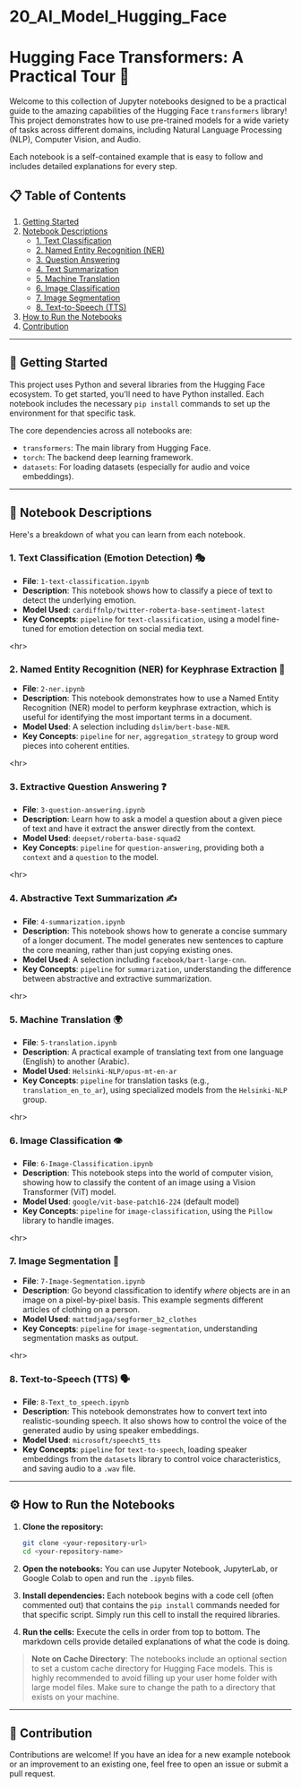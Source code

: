 # 20_AI_Model_Hugging_Face

# Hugging Face Transformers: A Practical Tour 🚀

Welcome to this collection of Jupyter notebooks designed to be a practical guide to the amazing capabilities of the Hugging Face `transformers` library\! This project demonstrates how to use pre-trained models for a wide variety of tasks across different domains, including Natural Language Processing (NLP), Computer Vision, and Audio.

Each notebook is a self-contained example that is easy to follow and includes detailed explanations for every step.

## 📋 Table of Contents

1.  [Getting Started](https://www.google.com/search?q=%23-getting-started)
2.  [Notebook Descriptions](https://www.google.com/search?q=%23-notebook-descriptions)
      - [1. Text Classification](https://www.google.com/search?q=%231-text-classification-emotion-detection-)
      - [2. Named Entity Recognition (NER)](https://www.google.com/search?q=%232-named-entity-recognition-ner-for-keyphrase-extraction-)
      - [3. Question Answering](https://www.google.com/search?q=%233-extractive-question-answering-)
      - [4. Text Summarization](https://www.google.com/search?q=%234-abstractive-text-summarization-)
      - [5. Machine Translation](https://www.google.com/search?q=%235-machine-translation-)
      - [6. Image Classification](https://www.google.com/search?q=%236-image-classification-)
      - [7. Image Segmentation](https://www.google.com/search?q=%237-image-segmentation-)
      - [8. Text-to-Speech (TTS)](https://www.google.com/search?q=%238-text-to-speech-tts-)
3.  [How to Run the Notebooks](https://www.google.com/search?q=%23-how-to-run-the-notebooks)
4.  [Contribution](https://www.google.com/search?q=%23-contribution)

-----

## 🚀 Getting Started

This project uses Python and several libraries from the Hugging Face ecosystem. To get started, you'll need to have Python installed. Each notebook includes the necessary `pip install` commands to set up the environment for that specific task.

The core dependencies across all notebooks are:

  - `transformers`: The main library from Hugging Face.
  - `torch`: The backend deep learning framework.
  - `datasets`: For loading datasets (especially for audio and voice embeddings).

-----

## 📖 Notebook Descriptions

Here's a breakdown of what you can learn from each notebook.

### 1\. Text Classification (Emotion Detection) 🎭

  - **File**: `1-text-classification.ipynb`
  - **Description**: This notebook shows how to classify a piece of text to detect the underlying emotion.
  - **Model Used**: `cardiffnlp/twitter-roberta-base-sentiment-latest`
  - **Key Concepts**: `pipeline` for `text-classification`, using a model fine-tuned for emotion detection on social media text.

\<hr\>

### 2\. Named Entity Recognition (NER) for Keyphrase Extraction 🔑

  - **File**: `2-ner.ipynb`
  - **Description**: This notebook demonstrates how to use a Named Entity Recognition (NER) model to perform keyphrase extraction, which is useful for identifying the most important terms in a document.
  - **Model Used**: A selection including `dslim/bert-base-NER`.
  - **Key Concepts**: `pipeline` for `ner`, `aggregation_strategy` to group word pieces into coherent entities.

\<hr\>

### 3\. Extractive Question Answering ❓

  - **File**: `3-question-answering.ipynb`
  - **Description**: Learn how to ask a model a question about a given piece of text and have it extract the answer directly from the context.
  - **Model Used**: `deepset/roberta-base-squad2`
  - **Key Concepts**: `pipeline` for `question-answering`, providing both a `context` and a `question` to the model.

\<hr\>

### 4\. Abstractive Text Summarization ✍️

  - **File**: `4-summarization.ipynb`
  - **Description**: This notebook shows how to generate a concise summary of a longer document. The model generates new sentences to capture the core meaning, rather than just copying existing ones.
  - **Model Used**: A selection including `facebook/bart-large-cnn`.
  - **Key Concepts**: `pipeline` for `summarization`, understanding the difference between abstractive and extractive summarization.

\<hr\>

### 5\. Machine Translation 🌍

  - **File**: `5-translation.ipynb`
  - **Description**: A practical example of translating text from one language (English) to another (Arabic).
  - **Model Used**: `Helsinki-NLP/opus-mt-en-ar`
  - **Key Concepts**: `pipeline` for translation tasks (e.g., `translation_en_to_ar`), using specialized models from the `Helsinki-NLP` group.

\<hr\>

### 6\. Image Classification 👁️

  - **File**: `6-Image-Classification.ipynb`
  - **Description**: This notebook steps into the world of computer vision, showing how to classify the content of an image using a Vision Transformer (ViT) model.
  - **Model Used**: `google/vit-base-patch16-224` (default model)
  - **Key Concepts**: `pipeline` for `image-classification`, using the `Pillow` library to handle images.

\<hr\>

### 7\. Image Segmentation 🎨

  - **File**: `7-Image-Segmentation.ipynb`
  - **Description**: Go beyond classification to identify *where* objects are in an image on a pixel-by-pixel basis. This example segments different articles of clothing on a person.
  - **Model Used**: `mattmdjaga/segformer_b2_clothes`
  - **Key Concepts**: `pipeline` for `image-segmentation`, understanding segmentation masks as output.

\<hr\>

### 8\. Text-to-Speech (TTS) 🗣️

  - **File**: `8-Text_to_speech.ipynb`
  - **Description**: This notebook demonstrates how to convert text into realistic-sounding speech. It also shows how to control the voice of the generated audio by using speaker embeddings.
  - **Model Used**: `microsoft/speecht5_tts`
  - **Key Concepts**: `pipeline` for `text-to-speech`, loading speaker embeddings from the `datasets` library to control voice characteristics, and saving audio to a `.wav` file.

-----

## ⚙️ How to Run the Notebooks

1.  **Clone the repository:**

    ```bash
    git clone <your-repository-url>
    cd <your-repository-name>
    ```

2.  **Open the notebooks:**
    You can use Jupyter Notebook, JupyterLab, or Google Colab to open and run the `.ipynb` files.

3.  **Install dependencies:**
    Each notebook begins with a code cell (often commented out) that contains the `pip install` commands needed for that specific script. Simply run this cell to install the required libraries.

4.  **Run the cells:**
    Execute the cells in order from top to bottom. The markdown cells provide detailed explanations of what the code is doing.

> **Note on Cache Directory**: The notebooks include an optional section to set a custom cache directory for Hugging Face models. This is highly recommended to avoid filling up your user home folder with large model files. Make sure to change the path to a directory that exists on your machine.

-----

## 🙌 Contribution

Contributions are welcome\! If you have an idea for a new example notebook or an improvement to an existing one, feel free to open an issue or submit a pull request.
